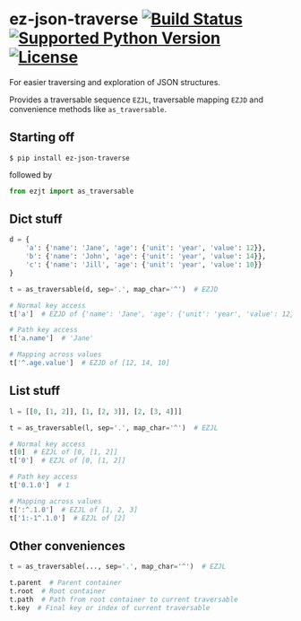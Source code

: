 # ez-json-traverse [![Build Status](https://img.shields.io/travis/buhanec/ez-json-traverse/master.svg?style=flat-square&label=Travis%20Build)](https://travis-ci.org/buhanec/ez-json-traverse) [![Supported Python Version](https://img.shields.io/pypi/pyversions/ez-json-traverse.svg?style=flat-square)](https://pypi.org/project/ez-json-traverse/) [![License](https://img.shields.io/pypi/l/ez-json-traverse.svg?style=flat-square)](https://pypi.org/project/ez-json-traverse/)

For easier traversing and exploration of JSON structures.

Provides a traversable sequence `EZJL`, traversable mapping `EZJD` and convenience methods like `as_traversable`.

## Starting off

    $ pip install ez-json-traverse
    
followed by

```python 
from ezjt import as_traversable
```

## Dict stuff

```python
d = {
    'a': {'name': 'Jane', 'age': {'unit': 'year', 'value': 12}},
    'b': {'name': 'John', 'age': {'unit': 'year', 'value': 14}},
    'c': {'name': 'Jill', 'age': {'unit': 'year', 'value': 10}}
}

t = as_traversable(d, sep='.', map_char='^')  # EZJD

# Normal key access
t['a']  # EZJD of {'name': 'Jane', 'age': {'unit': 'year', 'value': 12}}

# Path key access
t['a.name']  # 'Jane'

# Mapping across values
t['^.age.value']  # EZJD of [12, 14, 10]
```

## List stuff

```python
l = [[0, [1, 2]], [1, [2, 3]], [2, [3, 4]]]

t = as_traversable(l, sep='.', map_char='^')  # EZJL

# Normal key access
t[0]  # EZJL of [0, [1, 2]]
t['0']  # EZJL of [0, [1, 2]]

# Path key access
t['0.1.0']  # 1

# Mapping across values
t[':^.1.0']  # EZJL of [1, 2, 3]
t['1:-1^.1.0']  # EZJL of [2] 
```

## Other conveniences

```python
t = as_traversable(..., sep='.', map_char='^')  # EZJL

t.parent  # Parent container
t.root  # Root container
t.path  # Path from root container to current traversable
t.key  # Final key or index of current traversable
```
